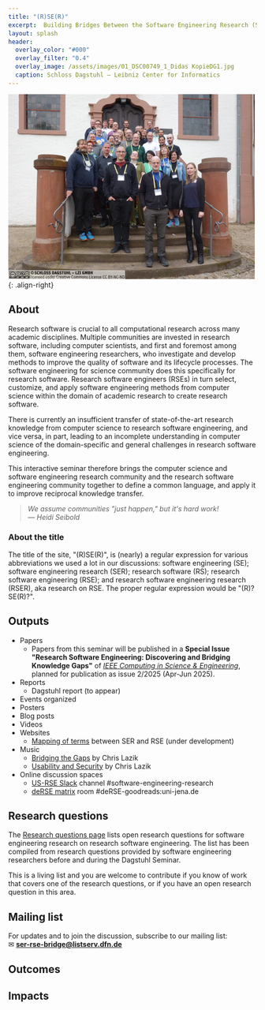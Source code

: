 ```yaml
---
title: "(R)SE(R)"
excerpt:  Building Bridges Between the Software Engineering Research (SER) and Research Software Engineering (RSE) Communities
layout: splash
header:
  overlay_color: "#000"
  overlay_filter: "0.4"
  overlay_image: /assets/images/01_DSC00749_1_Didas KopieDG1.jpg
  caption: Schloss Dagstuhl – Leibniz Center for Informatics
---
```


![Participants in Dagstuhl Seminar 24161](/assets/images/24161.02.s.jpg){: .align-right}

## About

Research software is crucial to all computational research across many academic disciplines. Multiple communities are invested in research software, including computer scientists, and first and foremost among them, software engineering researchers, who investigate and develop methods to improve the quality of software and its lifecycle processes. The software engineering for science community does this specifically for research software. Research software engineers (RSEs) in turn select, customize, and apply software engineering methods from computer science within the domain of academic research to create research software.

There is currently an insufficient transfer of state-of-the-art research knowledge from computer science to research software engineering, and vice versa, in part, leading to an incomplete understanding in computer science of the domain-specific and general challenges in research software engineering.

This interactive seminar therefore brings the computer science and software engineering research community and the research software engineering community together to define a common language, and apply it to improve reciprocal knowledge transfer.

> *We assume communities "just happen," but it's hard work!*<br>
> *&mdash; Heidi Seibold*

### About the title

The title of the site, "(R)SE(R)", is (nearly) a regular expression for various abbreviations we used a lot in our discussions:
software engineering (SE); 
software engineering research (SER);
research software (RS);
research software engineering (RSE); and
research software engineering research (RSER), aka research on RSE.
The proper regular expression would be "(R)?SE(R)?".

## Outputs

* Papers
  - Papers from this seminar will be published in a **Special Issue "Research Software Engineering: Discovering and Bridging Knowledge Gaps"**
    of [*IEEE Computing in Science & Engineering*](https://ieeexplore.ieee.org/xpl/aboutJournal.jsp?punumber=5992),  
    planned for publication as issue 2/2025 (Apr-Jun 2025).
* Reports
  - Dagstuhl report (to appear)
* Events organized
* Posters
* Blog posts
* Videos
* Websites
  - [Mapping of terms](/mapping-of-terms) between SER and RSE (under development)
* Music
  - [Bridging the Gaps](/assets/music/Bridging%20the%20Gaps.mp3) by Chris Lazik
  - [Usability and Security](/assets/music/Usability%20and%20Security.mp3) by Chris Lazik
* Online discussion spaces
  - [US-RSE Slack](https://usrse.slack.com) channel  #software-engineering-research
  - [deRSE matrix](https://matrix.to/#/#de-rse.org:matrix.org) room #deRSE-goodreads:uni-jena.de

## Research questions

The [Research questions page](/research-questions/) lists open research questions for software engineering research on research software engineering. The list has been compiled from research questions provided by software engineering researchers before and during the Dagstuhl Seminar.

This is a living list and you are welcome to contribute if you know of work that covers one of the research questions, or if you have an open research question in this area.


## Mailing list

For updates and to join the discussion, subscribe to our mailing list:  
✉ [**ser-rse-bridge@listserv.dfn.de**](https://www.listserv.dfn.de/sympa/info/ser-rse-bridge)

## Outcomes

## Impacts
